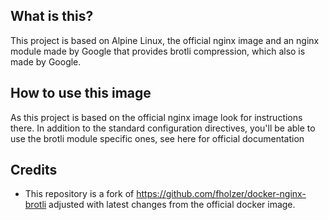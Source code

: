 

## What is this?

This project is based on Alpine Linux, the official nginx image and an nginx module made by Google that provides brotli compression, which also is made by Google.

## How to use this image

As this project is based on the official nginx image look for instructions there. In addition to the standard configuration directives, you'll be able to use the brotli module specific ones, see here for official documentation


## Credits

 - This repository is a fork of https://github.com/fholzer/docker-nginx-brotli adjusted with latest changes from the official docker image.